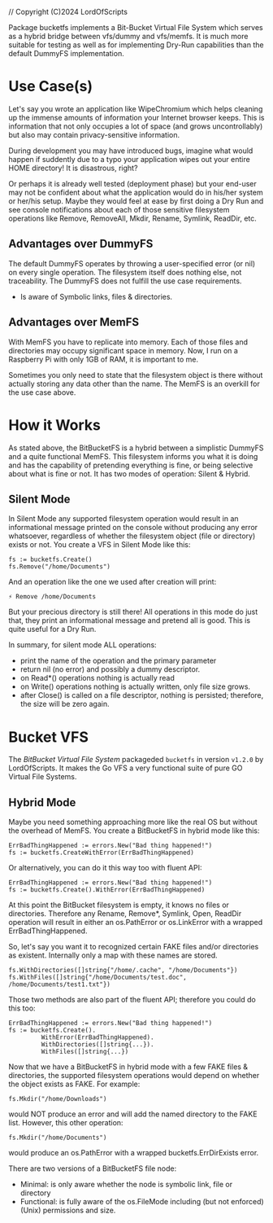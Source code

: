 // Copyright (C)2024 LordOfScripts


Package bucketfs implements a Bit-Bucket Virtual File System which serves as
a hybrid bridge between vfs/dummy and vfs/memfs. It is much more suitable for
testing as well as for implementing Dry-Run capabilities than the default
DummyFS implementation.

# Use Case(s)

Let's say you wrote an application like WipeChromium which helps cleaning up
the immense amounts of information your Internet browser keeps. This is
information that not only occupies a lot of space (and grows uncontrollably)
but also may contain privacy-sensitive information.

During development you may have introduced bugs, imagine what would happen
if suddently due to a typo your application wipes out your entire HOME directory!
It is disastrous, right?

Or perhaps it is already well tested (deployment phase) but your end-user may
not be confident about what the application would do in his/her system or
her/his setup. Maybe they would feel at ease by first doing a Dry Run and see
console notifications about each of those sensitive filesystem operations like
Remove, RemoveAll, Mkdir, Rename, Symlink, ReadDir, etc.

## Advantages over DummyFS

The default DummyFS operates by throwing a user-specified error (or nil) on
every single operation. The filesystem itself does nothing else, not traceability.
The DummyFS does not fulfill the use case requirements.

* Is aware of Symbolic links, files & directories.

## Advantages over MemFS

With MemFS you have to replicate into memory. Each of those files and directories
may occupy significant space in memory. Now, I run on a Raspberry Pi with only
1GB of RAM, it is important to me.

Sometimes you only need to state that the filesystem object is there without
actually storing any data other than the name. The MemFS is an overkill for
the use case above.

# How it Works

As stated above, the BitBucketFS is a hybrid between a simplistic DummyFS and
a quite functional MemFS. This filesystem informs you what it is doing and
has the capability of pretending everything is fine, or being selective about
what is fine or not. It has two modes of operation: Silent & Hybrid.

## Silent Mode

In Silent Mode any supported filesystem operation would result in an informational
message printed on the console without producing any error whatsoever, regardless
of whether the filesystem object (file or directory) exists or not. You create
a VFS in Silent Mode like this:

	fs := bucketfs.Create()
	fs.Remove("/home/Documents")

And an operation like the one we used after creation will print:

	⚡ Remove /home/Documents

But your precious directory is still there! All operations in this mode do just
that, they print an informational message and pretend all is good. This is
quite useful for a Dry Run.

In summary, for silent mode ALL operations:

  - print the name of the operation and the primary parameter
  - return nil (no error) and possibly a dummy descriptor.
  - on Read*() operations nothing is actually read
  - on Write() operations nothing is actually written, only file size grows.
  - after Close() is called on a file descriptor, nothing is persisted; therefore,
    the size will be zero again.

# Bucket VFS

The *BitBucket Virtual File System* packageded `bucketfs` in
version `v1.2.0` by LordOfScripts. It makes the Go VFS a very functional suite
of pure GO Virtual File Systems.

## Hybrid Mode

Maybe you need something approaching more like the real OS but without the
overhead of MemFS. You create a BitBucketFS in hybrid mode like this:

	ErrBadThingHappened := errors.New("Bad thing happened!")
	fs := bucketfs.CreateWithError(ErrBadThingHappened)

Or alternatively, you can do it this way too with fluent API:

	ErrBadThingHappened := errors.New("Bad thing happened!")
	fs := bucketfs.Create().WithError(ErrBadThingHappened)

At this point the BitBucket filesystem is empty, it knows no files or directories.
Therefore any Rename, Remove*, Symlink, Open, ReadDir operation will result in
either an os.PathError or os.LinkError with a wrapped ErrBadThingHappened.

So, let's say you want it to recognized certain FAKE files and/or directories
as existent. Internally only a map with these names are stored.

	fs.WithDirectories([]string{"/home/.cache", "/home/Documents"})
	fs.WithFiles([]string{"/home/Documents/test.doc", /home/Documents/test1.txt"})

Those two methods are also part of the fluent API; therefore you could do
this too:

	ErrBadThingHappened := errors.New("Bad thing happened!")
	fs := bucketfs.Create().
	         WithError(ErrBadThingHappened).
	         WithDirectories([]string{...}).
	         WithFiles([]string{...})

Now that we have a BitBucketFS in hybrid mode with a few FAKE files & directories,
the supported filesystem operations would depend on whether the object exists
as FAKE. For example:

	fs.Mkdir("/home/Downloads")

would NOT produce an error and will add the named directory to the FAKE list.
However, this other operation:

	fs.Mkdir("/home/Documents")

would produce an os.PathError with a wrapped bucketfs.ErrDirExists error.

There are two versions of a BitBucketFS file node:

  - Minimal: is only aware whether the node is symbolic link, file or directory
  - Functional: is fully aware of the os.FileMode including (but not enforced)
    (Unix) permissions and size.
